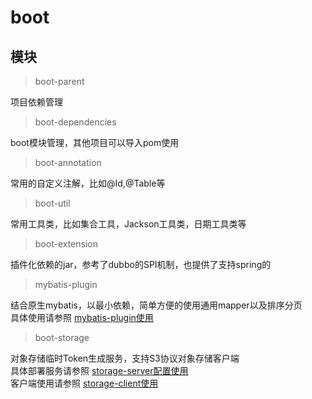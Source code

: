 # boot

## 模块

> boot-parent

项目依赖管理

> boot-dependencies

boot模块管理，其他项目可以导入pom使用

> boot-annotation

常用的自定义注解，比如@Id,@Table等

> boot-util

常用工具类，比如集合工具，Jackson工具类，日期工具类等

> boot-extension

插件化依赖的jar，参考了dubbo的SPI机制，也提供了支持spring的

> mybatis-plugin

结合原生mybatis，以最小依赖，简单方便的使用通用mapper以及排序分页  
具体使用请参照 [mybatis-plugin使用](./doc/mybatis-plugin.md)

> boot-storage

对象存储临时Token生成服务，支持S3协议对象存储客户端  
具体部署服务请参照 [storage-server配置使用](./doc/storage-server.md)  
客户端使用请参照 [storage-client使用](./doc/storage-client.md)

